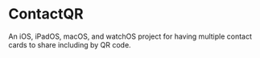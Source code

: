 # ContactQR
An iOS, iPadOS, macOS, and watchOS project for having multiple contact cards to share including by QR code.

